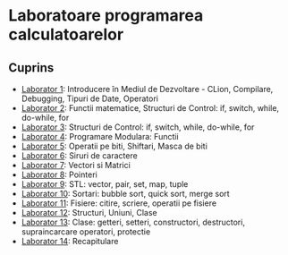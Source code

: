 # Laboratoare programarea calculatoarelor

## Cuprins

- [Laborator 1](./lab1/README.md): Introducere în Mediul de Dezvoltare - CLion, Compilare, Debugging, Tipuri de Date, Operatori
- [Laborator 2](./lab2/README.md): Functii matematice, Structuri de Control: if, switch, while, do-while, for
- [Laborator 3](./lab3/README.md): Structuri de Control: if, switch, while, do-while, for
- [Laborator 4](./lab4/README.md): Programare Modulara: Functii
- [Laborator 5](./lab5/README.md): Operatii pe biti, Shiftari, Masca de biti
- [Laborator 6](./lab6/README.md): Siruri de caractere
- [Laborator 7](./lab7/README.md): Vectori si Matrici
- [Laborator 8](./lab8/README.md): Pointeri
- [Laborator 9](./lab9/README.md): STL: vector, pair, set, map, tuple
- [Laborator 10](./lab10/README.md): Sortari: bubble sort, quick sort, merge sort
- [Laborator 11](./lab11/README.md): Fisiere: citire, scriere, operatii pe fisiere
- [Laborator 12](./lab12/README.md): Structuri, Uniuni, Clase
- [Laborator 13](./lab13/README.md): Clase: getteri, setteri, constructori, destructori, supraincarcare operatori, protectie
- [Laborator 14](./lab14/README.md): Recapitulare
